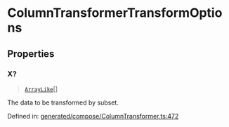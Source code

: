 # ColumnTransformerTransformOptions

## Properties

### X?

> [`ArrayLike`](../types/ArrayLike.md)[]

The data to be transformed by subset.

Defined in:  [generated/compose/ColumnTransformer.ts:472](https://github.com/transitive-bullshit/scikit-learn-ts/blob/92ab806/packages/sklearn/src/generated/compose/ColumnTransformer.ts#L472)

